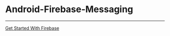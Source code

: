 # Android-Firebase-Messaging
---
[Get Started With Firebase](https://firebase.google.com/docs/android/setup)
